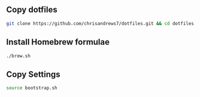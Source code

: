 ## Copy dotfiles
```bash
git clone https://github.com/chrisandrews7/dotfiles.git && cd dotfiles
```

## Install Homebrew formulae
```bash
./brew.sh
```

## Copy Settings
```bash
source bootstrap.sh
```